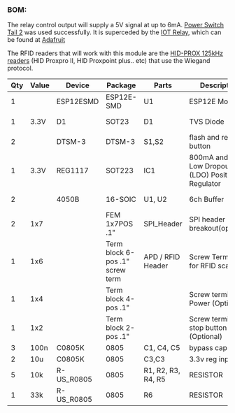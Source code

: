 ### BOM:

The relay control output will supply a 5V signal at up to 6mA.
[Power Switch Tail 2](http://www.powerswitchtail.com/) was used successfully. It is superceded by the [IOT Relay](http://www.digital-loggers.com/iot.html), which can be found at [Adafruit](https://www.adafruit.com/product/2935)

The RFID readers that will work with this module are the [HID-PROX 125kHz readers](https://www.hidglobal.com/products/readers/hid-prox-readers)
 (HID Proxpro II, HID Proxpoint plus.. etc) that use the Wiegand protocol.



| Qty | Value | Device     | Package                         | Parts              | Description                                        | Digikey                 | Mouser               |
|-----|-------|------------|---------------------------------|--------------------|----------------------------------------------------|-------------------------|----------------------|
| 1   |       | ESP12ESMD  | ESP12E-SMD                      | U1                 | ESP12E Module                                      | 1528-1438-ND            | 485-2491             |
| 1   | 3.3V  | D1         | SOT23                           | D1                 | TVS Diode            | MMBZ5V6ALT1GOSCT-ND      | 863-MMBZ5V6ALT1G      |
| 2   |       | DTSM-3     | DTSM-3                          | S1,S2              | flash and reset button                             | 450-2146-1-ND           | FSM2JMTR             |
| 1   | 3.3V  | REG1117    | SOT223                          | IC1                | 800mA and 1A Low Dropout (LDO) Positive Regulator  | AZ1117CH-3.3TRG1DICT-ND | 621-AZ1117CH-3.3TRG1 |
| 2   |       | 4050B      | 16-SOIC                         | U1, U2             | 6ch Buffer                                         | MC14050BDR2GOSCT-ND     | 863-MC14050BDR2G     |
| 2   | 1x7   |            | FEM 1x7POS .1"                  | SPI_Header         | SPI header breakout(optional)                      |                 |                      |
| 1   | 1x6   |            | Term block 6-pos .1" screw term | APD / RFID Header  | Screw Terminal for RFID scanner | ED10565-ND             |           |
| 1   | 1x4   |            | Term block 4-pos .1"            |                    | Screw terminal for Power (Optional)                | ED10563-ND              | 651-1725672          |
| 1   | 1x2   |            | Term block 2-pos .1"            |                    | Screw terminal for stop button   (Optional)        | ED10561-ND              | 571-282834-2         |
| 3   | 100n  | C0805K     | 0805                            | C1, C4, C5         | bypass cap                                         |                         |                      |
| 2   | 10u   | C0805K     | 0805                            | C3,C3              | 3.3v reg input cap                                 |                         |                      |
| 5   | 10k   | R-US_R0805 | 0805                            | R1, R2, R3, R4, R5 | RESISTOR                                           |                         |                      |
| 1   | 33k   | R-US_R0805 | 0805                            | R6                 | RESISTOR                                           |                         |                      |
